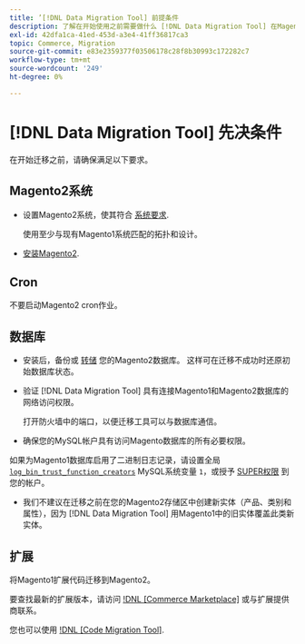 ```yaml
---
title: ’[!DNL Data Migration Tool] 前提条件
description: 了解在开始使用之前需要做什么 [!DNL Data Migration Tool] 在Magento1和Magento2之间传输数据。
exl-id: 42dfa1ca-41ed-453d-a3e4-41ff36817ca3
topic: Commerce, Migration
source-git-commit: e83e2359377f03506178c28f8b30993c172282c7
workflow-type: tm+mt
source-wordcount: '249'
ht-degree: 0%

---
```


# [!DNL Data Migration Tool] 先决条件

在开始迁移之前，请确保满足以下要求。

## Magento2系统

* 设置Magento2系统，使其符合 [系统要求](../../installation/system-requirements.md).

  使用至少与现有Magento1系统匹配的拓扑和设计。

* [安装Magento2](../../installation/overview.md).

## Cron

不要启动Magento2 cron作业。

## 数据库

* 安装后，备份或 [转储](https://dev.mysql.com/doc/refman/8.0/en/mysqldump.html) 您的Magento2数据库。 这样可在迁移不成功时还原初始数据库状态。

* 验证 [!DNL Data Migration Tool] 具有连接Magento1和Magento2数据库的网络访问权限。

  打开防火墙中的端口，以便迁移工具可以与数据库通信。

* 确保您的MySQL帐户具有访问Magento数据库的所有必要权限。

如果为Magento1数据库启用了二进制日志记录，请设置全局 [`log_bin_trust_function_creators`](https://dev.mysql.com/doc/refman/5.7/en/server-system-variables.html#sysvar_log_bin_trust_function_creators) MySQL系统变量 `1`，或授予 [SUPER权限](https://dev.mysql.com/doc/refman/5.7/en/privileges-provided.html#priv_super) 到您的帐户。

* 我们不建议在迁移之前在您的Magento2存储区中创建新实体（产品、类别和属性），因为 [!DNL Data Migration Tool] 用Magento1中的旧实体覆盖此类新实体。

## 扩展

将Magento1扩展代码迁移到Magento2。

要查找最新的扩展版本，请访问 [!DNL [Commerce Marketplace]](https://marketplace.magento.com/) 或与扩展提供商联系。

您也可以使用 [!DNL [Code Migration Tool]](https://github.com/magento-commerce/code-migration/blob/develop/README.md).
